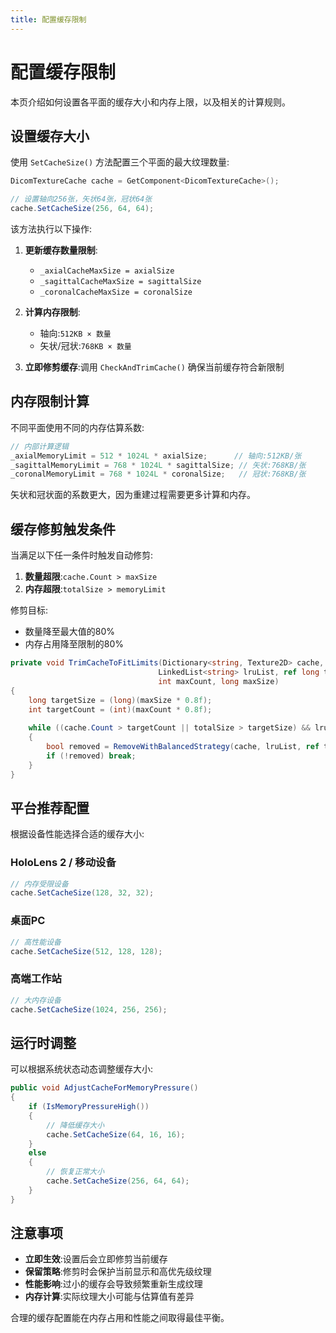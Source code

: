 ```yaml
---
title: 配置缓存限制
---
```

# 配置缓存限制

本页介绍如何设置各平面的缓存大小和内存上限，以及相关的计算规则。

## 设置缓存大小

使用 `SetCacheSize()` 方法配置三个平面的最大纹理数量:

```csharp
DicomTextureCache cache = GetComponent<DicomTextureCache>();

// 设置轴向256张，矢状64张，冠状64张
cache.SetCacheSize(256, 64, 64);
```

该方法执行以下操作:

1. **更新缓存数量限制**:
   - `_axialCacheMaxSize = axialSize`
   - `_sagittalCacheMaxSize = sagittalSize` 
   - `_coronalCacheMaxSize = coronalSize`

2. **计算内存限制**:
   - 轴向:`512KB × 数量`
   - 矢状/冠状:`768KB × 数量`

3. **立即修剪缓存**:调用 `CheckAndTrimCache()` 确保当前缓存符合新限制

## 内存限制计算

不同平面使用不同的内存估算系数:

```csharp
// 内部计算逻辑
_axialMemoryLimit = 512 * 1024L * axialSize;      // 轴向:512KB/张
_sagittalMemoryLimit = 768 * 1024L * sagittalSize; // 矢状:768KB/张  
_coronalMemoryLimit = 768 * 1024L * coronalSize;   // 冠状:768KB/张
```

矢状和冠状面的系数更大，因为重建过程需要更多计算和内存。

## 缓存修剪触发条件

当满足以下任一条件时触发自动修剪:

1. **数量超限**:`cache.Count > maxSize`
2. **内存超限**:`totalSize > memoryLimit`

修剪目标:
- 数量降至最大值的80%
- 内存占用降至限制的80%

```csharp
private void TrimCacheToFitLimits(Dictionary<string, Texture2D> cache, 
                                 LinkedList<string> lruList, ref long totalSize, 
                                 int maxCount, long maxSize)
{
    long targetSize = (long)(maxSize * 0.8f);
    int targetCount = (int)(maxCount * 0.8f);
    
    while ((cache.Count > targetCount || totalSize > targetSize) && lruList.Count > 0)
    {
        bool removed = RemoveWithBalancedStrategy(cache, lruList, ref totalSize);
        if (!removed) break;
    }
}
```

## 平台推荐配置

根据设备性能选择合适的缓存大小:

### HoloLens 2 / 移动设备
```csharp
// 内存受限设备
cache.SetCacheSize(128, 32, 32);
```

### 桌面PC
```csharp
// 高性能设备
cache.SetCacheSize(512, 128, 128);
```

### 高端工作站
```csharp
// 大内存设备
cache.SetCacheSize(1024, 256, 256);
```

## 运行时调整

可以根据系统状态动态调整缓存大小:

```csharp
public void AdjustCacheForMemoryPressure()
{
    if (IsMemoryPressureHigh())
    {
        // 降低缓存大小
        cache.SetCacheSize(64, 16, 16);
    }
    else
    {
        // 恢复正常大小
        cache.SetCacheSize(256, 64, 64);
    }
}
```

## 注意事项

- **立即生效**:设置后会立即修剪当前缓存
- **保留策略**:修剪时会保护当前显示和高优先级纹理
- **性能影响**:过小的缓存会导致频繁重新生成纹理
- **内存计算**:实际纹理大小可能与估算值有差异

合理的缓存配置能在内存占用和性能之间取得最佳平衡。